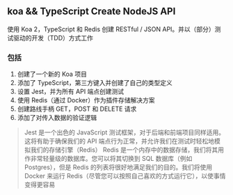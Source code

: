 ## koa && TypeScript Create NodeJS API

使用 Koa 2，TypeScript 和 Redis 创建 RESTful / JSON API。并以（部分）测试驱动的开发（TDD）方式工作

### 包括

1. 创建了一个新的 Koa 项目
2. 添加了 TypeScript，第三方键入并创建了自己的类型定义
3. 设置 Jest，并为所有 API 端点创建测试
4. 使用 Redis（通过 Docker）作为插件存储解决方案
5. 创建路线手柄 GET，POST 和 DELETE 请求
6. 添加了对传入数据的验证逻辑

> Jest 是一个出色的 JavaScript 测试框架，对于后端和前端项目同样适用。这将有助于确保我们的 API 端点行为正常，并允许我们在测试时轻松地模拟我们的存储引擎（Redis）
> Redis 是一个内存中的数据存储，我们将其用作非常轻量级的数据库。您可以将其切换到 SQL 数据库（例如 Postgres），但是 Redis 的列表将很好地满足我们的目的。我们将使用 Docker 来运行 Redis（尽管您可以按照自己喜欢的方式运行它），以使事情变得更容易
